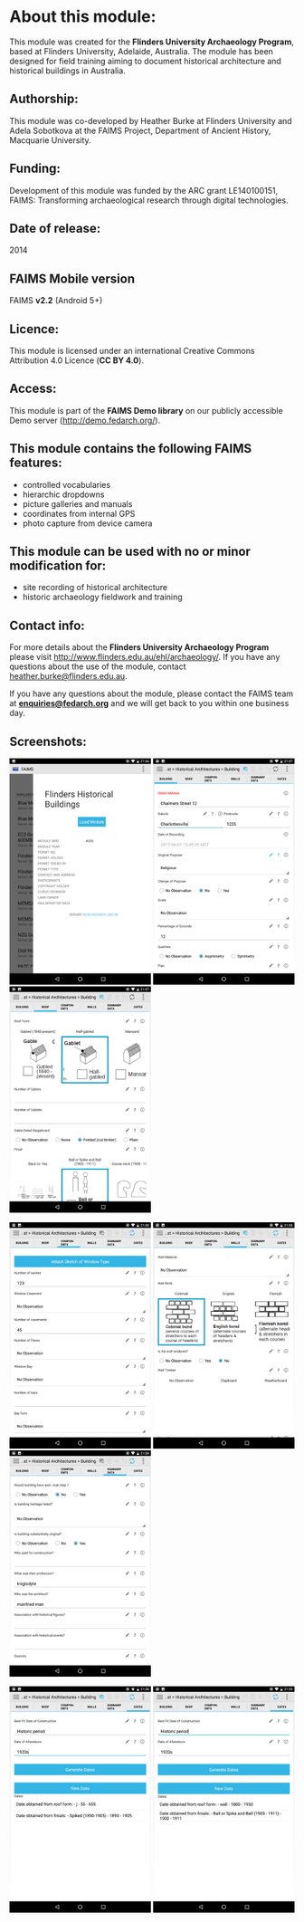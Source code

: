 # About this module:
This module was created for the **Flinders University Archaeology Program**, based at Flinders University, Adelaide, Australia. The module has been designed for field training aiming to document historical architecture and historical buildings in Australia.

## Authorship:
This module was co-developed by Heather Burke at Flinders University and Adela Sobotkova at the FAIMS Project, Department of Ancient History, Macquarie University.

## Funding:
Development of this module was funded by the ARC grant LE140100151, FAIMS: Transforming archaeological research through digital technologies.


## Date of release:
2014 

## FAIMS Mobile version
FAIMS **v2.2** (Android 5+)

## Licence:
This module is licensed under an international Creative Commons Attribution 4.0 Licence (**CC BY 4.0**).

## Access:
This module is part of the **FAIMS Demo library** on our publicly accessible Demo server (http://demo.fedarch.org/). 

## This module contains the following FAIMS features:
* controlled vocabularies
* hierarchic dropdowns
* picture galleries and manuals
* coordinates from internal GPS
* photo capture from device camera

## This module can be used with no or minor modification for:
* site recording of historical architecture
* historic archaeology fieldwork and training

## Contact info:
For more details about the **Flinders University Archaeology Program** please visit http://www.flinders.edu.au/ehl/archaeology/. If you have any questions about the use of the module, contact heather.burke@flinders.edu.au.

If you have any questions about the module, please contact the FAIMS team at **enquiries@fedarch.org** and we will get back to you within one business day.

## Screenshots:

<p align="left">
  <img src="https://github.com/FAIMS/HistoricalArchitecture/blob/master/screenshots/Screenshot_20170913-215620.png" width="250"/>
  <img src="https://github.com/FAIMS/HistoricalArchitecture/blob/master/screenshots/Screenshot_20170913-215740.png" width="250"/>
  <img src="https://github.com/FAIMS/HistoricalArchitecture/blob/master/screenshots/Screenshot_20170913-215749.png" width="250"/>
</p>

<p align="left">
  <img src="https://github.com/FAIMS/HistoricalArchitecture/blob/master/screenshots/Screenshot_20170913-215803.png" width="250"/>
  <img src="https://github.com/FAIMS/HistoricalArchitecture/blob/master/screenshots/Screenshot_20170913-215810.png" width="250"/>
  <img src="https://github.com/FAIMS/HistoricalArchitecture/blob/master/screenshots/Screenshot_20170913-215816.png" width="250"/>
</p>

<p align="left">
  <img src="https://github.com/FAIMS/HistoricalArchitecture/blob/master/screenshots/Screenshot_20170913-215847.png" width="250"/>
  <img src="https://github.com/FAIMS/HistoricalArchitecture/blob/master/screenshots/Screenshot_20170913-215923.png" width="250"/>
</p>

